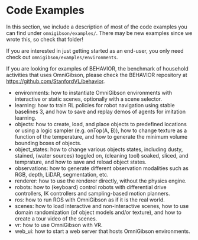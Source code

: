 # Code Examples

In this section, we include a description of most of the code examples you can find under `omnigibson/examples/`.
There may be new examples since we wrote this, so check that folder!

If you are interested in just getting started as an end-user, you only need check out `omnigibson/examples/environments`.

If you are looking for examples of BEHAVIOR, the benchmark of household activities that uses OmniGibson, please check the BEHAVIOR repository at https://github.com/StanfordVL/behavior.

- environments: how to instantiate OmniGibson environments with interactive or static scenes, optionally with a scene selector.
- learning: how to train RL policies for robot navigation using stable baselines 3, and how to save and replay demos of agents for imitation learning.
- objects: how to create, load, and place objects to predefined locations or using a logic sampler (e.g. onTop(A, B)), how to change texture as a function of the temperature, and how to generate the minimum volume bounding boxes of objects.
- object_states: how to change various objects states, including dusty, stained, (water sources) toggled on, (cleaning tool) soaked, sliced, and temprature, and how to save and reload object states.
- observations: how to generate different observation modalities such as RGB, depth, LiDAR, segmentation, etc.
- renderer: how to use the renderer directly, without the physics engine.
- robots: how to (keyboard) control robots with differential drive controllers, IK controllers and sampling-based motion planners.
- ros: how to run ROS with OmniGibson as if it is the real world.
- scenes: how to load interactive and non-interactive scenes, how to use domain randomization (of object models and/or texture), and how to create a tour video of the scenes.
- vr: how to use OmniGibson with VR.
- web_ui: how to start a web server that hosts OmniGibson environments.

